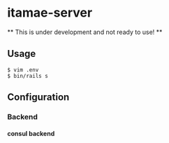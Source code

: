 itamae-server
=============

** This is under development and not ready to use! **

## Usage

```
$ vim .env
$ bin/rails s
```

## Configuration

### Backend

#### consul backend

